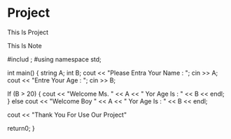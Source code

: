# Project
This Is Project


This Is Note

#includ <iostream>;
#using namespace std;
  
  int main()
  { 
  string A;
  int B;
  cout << "Please Entra Your Name : ";
  cin >> A;
  cout << "Entre Your Age :  ";
  cin >> B;
  
  If (B > 20)
     { 
       cout << "Welcome Ms. " << A << "  Yor Age Is : "  << B << endl; 
    }
  else 
     cout << "Welcome Boy " << A << "  Yor Age Is : "  << B << endl; 
     
 cout << "Thank You For Use Our Project"
  
   
     
  return0;
  }
